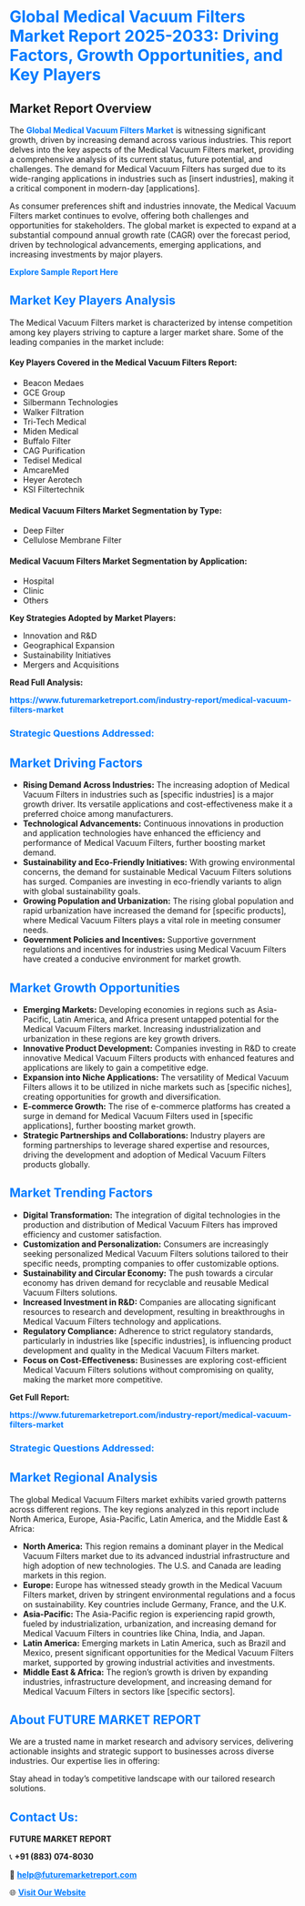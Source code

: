 <h1 style="color: #007BFF;">Global Medical Vacuum Filters Market Report 2025-2033: Driving Factors, Growth Opportunities, and Key Players</h1>

<section id="overview">
<h2>Market Report Overview</h2>
<p>The <a href="https://www.futuremarketreport.com/industry-report/medical-vacuum-filters-market" style="color: #007BFF; text-decoration: none;"><strong>Global Medical Vacuum Filters Market</strong></a> is witnessing significant growth, driven by increasing demand across various industries. This report delves into the key aspects of the Medical Vacuum Filters market, providing a comprehensive analysis of its current status, future potential, and challenges. The demand for Medical Vacuum Filters has surged due to its wide-ranging applications in industries such as [insert industries], making it a critical component in modern-day [applications].</p>
<p>As consumer preferences shift and industries innovate, the Medical Vacuum Filters market continues to evolve, offering both challenges and opportunities for stakeholders. The global market is expected to expand at a substantial compound annual growth rate (CAGR) over the forecast period, driven by technological advancements, emerging applications, and increasing investments by major players.</p>
</section>

<section id="overview">
<p><a href="https://www.futuremarketreport.com/request-sample/reportId=79005" style="color: #007BFF; text-decoration: none;"><strong>Explore Sample Report Here</strong></a></p>
</section>

<section id="key-players">
<h2 style="color: #007BFF;">Market Key Players Analysis</h2>
<p>The Medical Vacuum Filters market is characterized by intense competition among key players striving to capture a larger market share. Some of the leading companies in the market include:</p>
<h4>Key Players Covered in the Medical Vacuum Filters Report:</h4>
<ul><li>Beacon Medaes</li><li>GCE Group</li><li>Silbermann Technologies</li><li>Walker Filtration</li><li>Tri-Tech Medical</li><li>Miden Medical</li><li>Buffalo Filter</li><li>CAG Purification</li><li>Tedisel Medical</li><li>AmcareMed</li><li>Heyer Aerotech</li><li>KSI Filtertechnik</li></ul>
<h4>Medical Vacuum Filters Market Segmentation by Type:</h4>
<ul><li>Deep Filter</li><li>Cellulose Membrane Filter</li></ul>

<h4>Medical Vacuum Filters Market Segmentation by Application:</h4>
<ul><li>Hospital</li><li>Clinic</li><li>Others</li></ul>
<p><strong>Key Strategies Adopted by Market Players:</strong></p>
<ul>
<li>Innovation and R&D</li>
<li>Geographical Expansion</li>
<li>Sustainability Initiatives</li>
<li>Mergers and Acquisitions</li>
</ul>
</section>

<section>
<p><strong>Read Full Analysis: </strong></p><a href="https://www.futuremarketreport.com/industry-report/medical-vacuum-filters-market" style="color: #007BFF; text-decoration: none;"><strong>https://www.futuremarketreport.com/industry-report/medical-vacuum-filters-market</strong></a>
<h3 style="color: #007BFF;">Strategic Questions Addressed:</h3>
</section>

<section id="driving-factors">
<h2 style="color: #007BFF;">Market Driving Factors</h2>
<ul>
<li><strong>Rising Demand Across Industries:</strong> The increasing adoption of Medical Vacuum Filters in industries such as [specific industries] is a major growth driver. Its versatile applications and cost-effectiveness make it a preferred choice among manufacturers.</li>
<li><strong>Technological Advancements:</strong> Continuous innovations in production and application technologies have enhanced the efficiency and performance of Medical Vacuum Filters, further boosting market demand.</li>
<li><strong>Sustainability and Eco-Friendly Initiatives:</strong> With growing environmental concerns, the demand for sustainable Medical Vacuum Filters solutions has surged. Companies are investing in eco-friendly variants to align with global sustainability goals.</li>
<li><strong>Growing Population and Urbanization:</strong> The rising global population and rapid urbanization have increased the demand for [specific products], where Medical Vacuum Filters plays a vital role in meeting consumer needs.</li>
<li><strong>Government Policies and Incentives:</strong> Supportive government regulations and incentives for industries using Medical Vacuum Filters have created a conducive environment for market growth.</li>
</ul>
</section>

<section id="growth-opportunities">
<h2 style="color: #007BFF;">Market Growth Opportunities</h2>
<ul>
<li><strong>Emerging Markets:</strong> Developing economies in regions such as Asia-Pacific, Latin America, and Africa present untapped potential for the Medical Vacuum Filters market. Increasing industrialization and urbanization in these regions are key growth drivers.</li>
<li><strong>Innovative Product Development:</strong> Companies investing in R&D to create innovative Medical Vacuum Filters products with enhanced features and applications are likely to gain a competitive edge.</li>
<li><strong>Expansion into Niche Applications:</strong> The versatility of Medical Vacuum Filters allows it to be utilized in niche markets such as [specific niches], creating opportunities for growth and diversification.</li>
<li><strong>E-commerce Growth:</strong> The rise of e-commerce platforms has created a surge in demand for Medical Vacuum Filters used in [specific applications], further boosting market growth.</li>
<li><strong>Strategic Partnerships and Collaborations:</strong> Industry players are forming partnerships to leverage shared expertise and resources, driving the development and adoption of Medical Vacuum Filters products globally.</li>
</ul>
</section>

<section id="trending-factors">
<h2 style="color: #007BFF;">Market Trending Factors</h2>
<ul>
<li><strong>Digital Transformation:</strong> The integration of digital technologies in the production and distribution of Medical Vacuum Filters has improved efficiency and customer satisfaction.</li>
<li><strong>Customization and Personalization:</strong> Consumers are increasingly seeking personalized Medical Vacuum Filters solutions tailored to their specific needs, prompting companies to offer customizable options.</li>
<li><strong>Sustainability and Circular Economy:</strong> The push towards a circular economy has driven demand for recyclable and reusable Medical Vacuum Filters solutions.</li>
<li><strong>Increased Investment in R&D:</strong> Companies are allocating significant resources to research and development, resulting in breakthroughs in Medical Vacuum Filters technology and applications.</li>
<li><strong>Regulatory Compliance:</strong> Adherence to strict regulatory standards, particularly in industries like [specific industries], is influencing product development and quality in the Medical Vacuum Filters market.</li>
<li><strong>Focus on Cost-Effectiveness:</strong> Businesses are exploring cost-efficient Medical Vacuum Filters solutions without compromising on quality, making the market more competitive.</li>
</ul>
</section>

<section>
<p><strong>Get Full Report: </strong></p><a href="https://www.futuremarketreport.com/industry-report/medical-vacuum-filters-market" style="color: #007BFF; text-decoration: none;"><strong>https://www.futuremarketreport.com/industry-report/medical-vacuum-filters-market</strong></a>
<h3 style="color: #007BFF;">Strategic Questions Addressed:</h3>
</section>


<section id="regional-analysis">
<h2 style="color: #007BFF;">Market Regional Analysis</h2>
<p>The global Medical Vacuum Filters market exhibits varied growth patterns across different regions. The key regions analyzed in this report include North America, Europe, Asia-Pacific, Latin America, and the Middle East & Africa:</p>
<ul>
<li><strong>North America:</strong> This region remains a dominant player in the Medical Vacuum Filters market due to its advanced industrial infrastructure and high adoption of new technologies. The U.S. and Canada are leading markets in this region.</li>
<li><strong>Europe:</strong> Europe has witnessed steady growth in the Medical Vacuum Filters market, driven by stringent environmental regulations and a focus on sustainability. Key countries include Germany, France, and the U.K.</li>
<li><strong>Asia-Pacific:</strong> The Asia-Pacific region is experiencing rapid growth, fueled by industrialization, urbanization, and increasing demand for Medical Vacuum Filters in countries like China, India, and Japan.</li>
<li><strong>Latin America:</strong> Emerging markets in Latin America, such as Brazil and Mexico, present significant opportunities for the Medical Vacuum Filters market, supported by growing industrial activities and investments.</li>
<li><strong>Middle East & Africa:</strong> The region’s growth is driven by expanding industries, infrastructure development, and increasing demand for Medical Vacuum Filters in sectors like [specific sectors].</li>
</ul>
</section>

<footer>
<h2 style="color: #007BFF;">About FUTURE MARKET REPORT</h2>
<p>We are a trusted name in market research and advisory services, delivering actionable insights and strategic support to businesses across diverse industries. Our expertise lies in offering:</p>

<p>Stay ahead in today’s competitive landscape with our tailored research solutions.</p>

<h2 style="color: #007BFF;">Contact Us:</h2>
<p><strong>FUTURE MARKET REPORT</strong></p>
<p>📞 <strong>+91 (883) 074-8030</strong></p>
<p>📧 <strong><a href="mailto:help@futuremarketreport.com" style="color: #007BFF;">help@futuremarketreport.com</a></strong></p>
<p>🌐 <strong><a href="https://www.futuremarketreport.com/" style="color: #007BFF;">Visit Our Website</a></strong></p>
</footer>